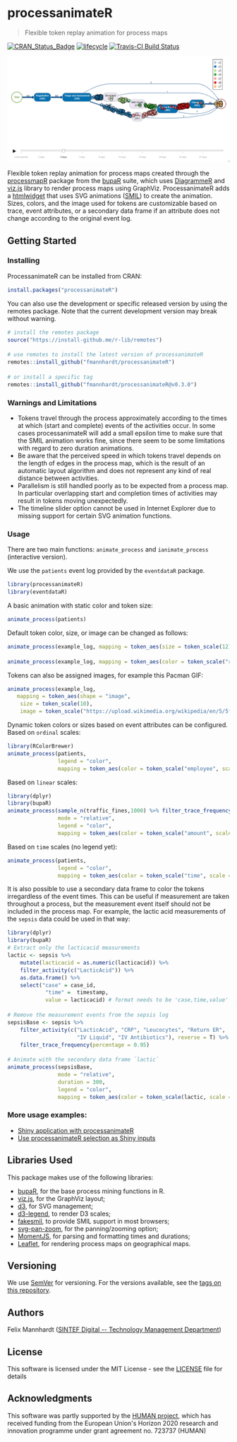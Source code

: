 # processanimateR

> Flexible token replay animation for process maps

[![CRAN\_Status\_Badge](https://www.r-pkg.org/badges/version/processanimateR)](https://cran.r-project.org/package=processanimateR)
[![lifecycle](https://img.shields.io/badge/lifecycle-maturing-blue.svg)](https://www.tidyverse.org/lifecycle/#maturing)
[![Travis-CI Build Status](https://travis-ci.org/fmannhardt/processanimateR.svg?branch=master)](https://travis-ci.org/fmannhardt/processanimateR)

[![processanimateR example](man/figures/processanimateR-banner.png)](https://fmannhardt.github.io/processanimateR/example/processanimateR-banner.html)

Flexible token replay animation for process maps created through the [processmapR](https://github.com/gertjanssenswillen/processmapR/) package from the [bupaR](http://www.bupar.net) suite, which uses [DiagrammeR](https://github.com/rich-iannone/DiagrammeR/) and [viz.js](https://github.com/mdaines/viz.js) library to render process maps using GraphViz. 
ProcessanimateR adds a [htmlwidget](https://www.htmlwidgets.org/) that uses SVG animations ([SMIL](https://www.w3.org/standards/techs/smil#w3c_all)) to create the animation. 
Sizes, colors, and the image used for tokens are customizable based on trace, event attributes, or a secondary data frame if an attribute does not change according to the original event log.

## Getting Started

### Installing

ProcessanimateR can be installed from CRAN:
```r
install.packages("processanimateR")
```

You can also use the development or specific released version by using the remotes package. 
Note that the current development version may break without warning. 
```r
# install the remotes package
source("https://install-github.me/r-lib/remotes")

# use remotes to install the latest version of processanimateR
remotes::install_github("fmannhardt/processanimateR")

# or install a specific tag
remotes::install_github("fmannhardt/processanimateR@v0.3.0")
```

### Warnings and Limitations
* Tokens travel through the process approximately according to the times at which (start and complete) events of the activities occur. In some cases processanimateR will add a small epsilon time to make sure that the SMIL animation works fine, since there seem to be some limitations with regard to zero duration animations. 
* Be aware that the perceived speed in which tokens travel depends on the length of edges in the process map, which is the result of an automatic layout algorithm and does not represent any kind of real distance between activities. 
* Parallelism is still handled poorly as to be expected from a process map. In particular overlapping start and completion times of activities may result in tokens moving unexpectedly.
* The timeline slider option cannot be used in Internet Explorer due to missing support for certain SVG animation functions.

### Usage

There are two main functions: `animate_process` and `ianimate_process` (interactive version).

We use the `patients` event log provided by the `eventdataR` package. 
```r
library(processanimateR)
library(eventdataR)
```

A basic animation with static color and token size:
```r
animate_process(patients)
```

Default token color, size, or image can be changed as follows:
```r
animate_process(example_log, mapping = token_aes(size = token_scale(12), shape = "rect"))

animate_process(example_log, mapping = token_aes(color = token_scale("red")))
```

Tokens can also be assigned images, for example this Pacman GIF:
```r
animate_process(example_log,
   mapping = token_aes(shape = "image",
    size = token_scale(10),
    image = token_scale("https://upload.wikimedia.org/wikipedia/en/5/5f/Pacman.gif")))
```

Dynamic token colors or sizes based on event attributes can be configured. 
Based on `ordinal` scales:
```r
library(RColorBrewer)
animate_process(patients, 
                legend = "color", 
                mapping = token_aes(color = token_scale("employee", scale = "ordinal", range = RColorBrewer::brewer.pal(8, "Paired"))))
```
Based on `linear` scales:
```r
library(dplyr)
library(bupaR)
animate_process(sample_n(traffic_fines,1000) %>% filter_trace_frequency(percentage = 0.95),
                mode = "relative",
                legend = "color", 
                mapping = token_aes(color = token_scale("amount", scale = "linear", range = c("yellow","red"))))
```

Based on `time` scales (no legend yet):
```r
animate_process(patients, 
                legend = "color", 
                mapping = token_aes(color = token_scale("time", scale = "time", range = c("blue","red"))))
```

It is also possible to use a secondary data frame to color the tokens irregardless of the event times. This can be useful if measurement are taken throughout a process, but the measurement event itself should not be included in the process map. For example, the lactic acid measurements of the `sepsis` data could be used in that way: 
```r
library(dplyr)
library(bupaR)
# Extract only the lacticacid measurements
lactic <- sepsis %>%
    mutate(lacticacid = as.numeric(lacticacid)) %>%
    filter_activity(c("LacticAcid")) %>%
    as.data.frame() %>%
    select("case" = case_id, 
            "time" =  timestamp, 
            value = lacticacid) # format needs to be 'case,time,value'

# Remove the measurement events from the sepsis log
sepsisBase <- sepsis %>%
    filter_activity(c("LacticAcid", "CRP", "Leucocytes", "Return ER",
                      "IV Liquid", "IV Antibiotics"), reverse = T) %>%
    filter_trace_frequency(percentage = 0.95)

# Animate with the secondary data frame `lactic`
animate_process(sepsisBase, 
                mode = "relative", 
                duration = 300,
                legend = "color", 
                mapping = token_aes(color = token_scale(lactic, scale = "linear", range = c("#fff5eb","#7f2704"))))
```

### More usage examples:
* [Shiny application with processanimateR](articles/use-with-shiny.html)
* [Use processanimateR selection as Shiny inputs](articles/use-shiny-selections.html)

## Libraries Used
This package makes use of the following libraries:
* [bupaR](https://github.com/gertjanssenswillen/bupaR), for the base process mining functions in R.
* [viz.js](https://github.com/mdaines/viz.js), for the GraphViz layout;
* [d3](https://d3js.org), for SVG management;
* [d3-legend](https://github.com/susielu/d3-legend), to render D3 scales;
* [fakesmil](https://github.com/FakeSmile/FakeSmile), to provide SMIL support in most browsers;
* [svg-pan-zoom](https://github.com/ariutta/svg-pan-zoom), for the panning/zooming option;
* [MomentJS](https://github.com/moment/moment), for parsing and formatting times and durations;
* [Leaflet](https://leafletjs.com/), for rendering process maps on geographical maps.

## Versioning

We use [SemVer](http://semver.org/) for versioning. For the versions available, see the [tags on this repository](https://github.com/fmannhardt/processanimateR/tags). 

## Authors
Felix Mannhardt ([SINTEF Digital -- Technology Management Department](https://www.sintef.no/digital/))

## License

This software is licensed under the MIT License - see the [LICENSE](LICENSE.md) file for details

## Acknowledgments

This software was partly supported by the [HUMAN project](http://www.humanmanufacturing.eu/), which has received funding from the European Union's Horizon 2020 research and innovation programme under grant agreement no. 723737 (HUMAN)

